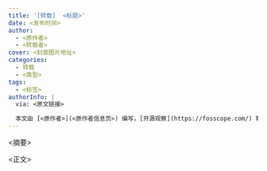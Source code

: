 ```yaml
---
title: '[转载]  <标题>'
date: <发布时间>
author:
  - <原作者>
  - <转载者>
cover: <封面图片地址>
categories:
  - 转载
  - <类型>
tags:
  - <标签>
authorInfo: |
  via: <原文链接>

  本文由 [<原作者>](<原作者信息页>) 编写，[开源观察](https://fosscope.com/) 转载发布
---
```


<!-- 所有在被 `<>` 标记的地方都需要被替换成对应的内容 -->

<摘要>

<!-- more -->

<正文>
